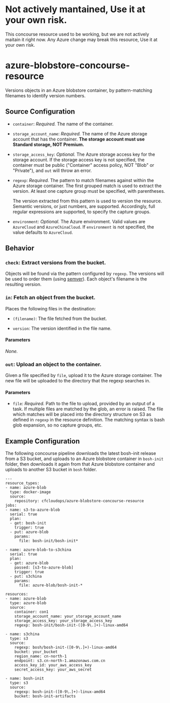 # Not actively mantained, Use it at your own risk.

This concourse resource used to be working, but we are not actively maitain it right now.
Any Azure change may break this resource, Use it at your own risk.


# azure-blobstore-concourse-resource

Versions objects in an Azure blobstore container, by pattern-matching filenames to identify
version numbers.

## Source Configuration

* `container`: *Required.* The name of the container.

* `storage_account_name`: *Required.* The name of the Azure storage account that has the container. **The storage account must use Standard storage, NOT Premium.**

* `storage_access_key`: *Optional.* The Azure storage access key for the storage account. If the storage access key is not specified, the container must be public ("Container" access policy, NOT "Blob" or "Private"), and `out` will throw an error.

* `regexp`: *Required.* The pattern to match filenames against within the Azure storage container. The first
  grouped match is used to extract the version. At least one capture group must be
  specified, with parentheses.

  The version extracted from this pattern is used to version the resource.
  Semantic versions, or just numbers, are supported. Accordingly, full regular
  expressions are supported, to specify the capture groups.

* `environment`: *Optional.* The Azure environment. Valid values are `AzureCloud` and `AzureChinaCloud`. If `environment` is not specified, the value defaults to `AzureCloud`.

## Behavior

### `check`: Extract versions from the bucket.

Objects will be found via the pattern configured by `regexp`. The versions
will be used to order them (using [semver](http://semver.org/)). Each
object's filename is the resulting version.


### `in`: Fetch an object from the bucket.

Places the following files in the destination:

* `(filename)`: The file fetched from the bucket.

* `version`: The version identified in the file name.

#### Parameters

*None.*


### `out`: Upload an object to the container.

Given a file specified by `file`, upload it to the Azure storage container. The new file will be uploaded to the directory that the regexp
searches in.


#### Parameters

* `file`: *Required.* Path to the file to upload, provided by an output of a task.
  If multiple files are matched by the glob, an error is raised. The file which
  matches will be placed into the directory structure on S3 as defined in `regexp`
  in the resource definition. The matching syntax is bash glob expansion, so
  no capture groups, etc.


## Example Configuration

The following concourse pipeline downloads the latest bosh-init release from a S3 bucket, and uploads to an Azure blobstore container in `bosh-init` folder, then downloads it again from that Azure blobstore container and uploads to another S3 bucket in `bosh` folder.

```
---
resource_types:
- name: azure-blob
  type: docker-image
  source:
    repository: cfcloudops/azure-blobstore-concourse-resource
jobs:
- name: s3-to-azure-blob
  serial: true
  plan:
  - get: bosh-init
    trigger: true
  - put: azure-blob
    params:
      file: bosh-init/bosh-init*

- name: azure-blob-to-s3china
  serial: true
  plan:
  - get: azure-blob
    passed: [s3-to-azure-blob]
    trigger: true
  - put: s3china
    params:
      file: azure-blob/bosh-init-*

resources:
- name: azure-blob
  type: azure-blob
  source:
    container: con1
    storage_account_name: your_storage_account_name
    storage_access_key: your_storage_access_key
    regexp: bosh-init/bosh-init-([0-9\.]+)-linux-amd64

- name: s3china
  type: s3
  source:
    regexp: bosh/bosh-init-([0-9\.]+)-linux-amd64
    bucket: your_bucket
    region_name: cn-north-1
    endpoint: s3.cn-north-1.amazonaws.com.cn
    access_key_id: your_aws_access_key
    secret_access_key: your_aws_secret

- name: bosh-init
  type: s3
  source:
    regexp: bosh-init-([0-9\.]+)-linux-amd64
    bucket: bosh-init-artifacts
```
